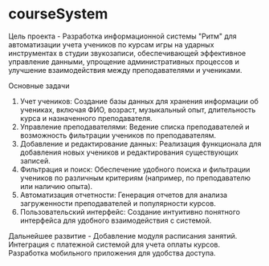# courseSystem
Цель проекта - Разработка информационной системы "Ритм" для автоматизации учета учеников по курсам игры на ударных инструментах в студии звукозаписи, обеспечивающей эффективное управление данными, упрощение административных процессов и улучшение взаимодействия между преподавателями и учениками.

Основные задачи
1. Учет учеников: Создание базы данных для хранения информации об учениках, включая ФИО, возраст, музыкальный опыт, длительность курса и назначенного преподавателя.
2. Управление преподавателями: Ведение списка преподавателей и возможность фильтрации учеников по преподавателям.
3. Добавление и редактирование данных: Реализация функционала для добавления новых учеников и редактирования существующих записей.
4. Фильтрация и поиск: Обеспечение удобного поиска и фильтрации учеников по различным критериям (например, по преподавателю или наличию опыта).
5. Автоматизация отчетности: Генерация отчетов для анализа загруженности преподавателей и популярности курсов.
6. Пользовательский интерфейс: Создание интуитивно понятного интерфейса для удобного взаимодействия с системой.

Дальнейшее развитие - Добавление модуля расписания занятий.
Интеграция с платежной системой для учета оплаты курсов.
Разработка мобильного приложения для удобства доступа.

